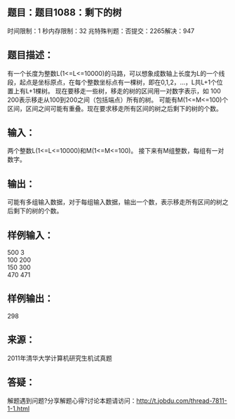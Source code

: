 题目：题目1088：剩下的树
-----------
时间限制：1 秒内存限制：32 兆特殊判题：否提交：2265解决：947

题目描述：
-----------
有一个长度为整数L(1<=L<=10000)的马路，可以想象成数轴上长度为L的一个线段，起点是坐标原点，在每个整数坐标点有一棵树，即在0,1,2，...，L共L+1个位置上有L+1棵树。
    现在要移走一些树，移走的树的区间用一对数字表示，如 100 200表示移走从100到200之间（包括端点）所有的树。
    可能有M(1<=M<=100)个区间，区间之间可能有重叠。现在要求移走所有区间的树之后剩下的树的个数。

输入：
-----------
两个整数L(1<=L<=10000)和M(1<=M<=100)。
    接下来有M组整数，每组有一对数字。

输出：
-----------
可能有多组输入数据，对于每组输入数据，输出一个数，表示移走所有区间的树之后剩下的树的个数。

样例输入：
-----------
500 3  
100 200  
150 300  
470 471  

样例输出：
-----------
298


来源：
-----------
2011年清华大学计算机研究生机试真题

答疑：
-----------
解题遇到问题?分享解题心得?讨论本题请访问：http://t.jobdu.com/thread-7811-1-1.html
